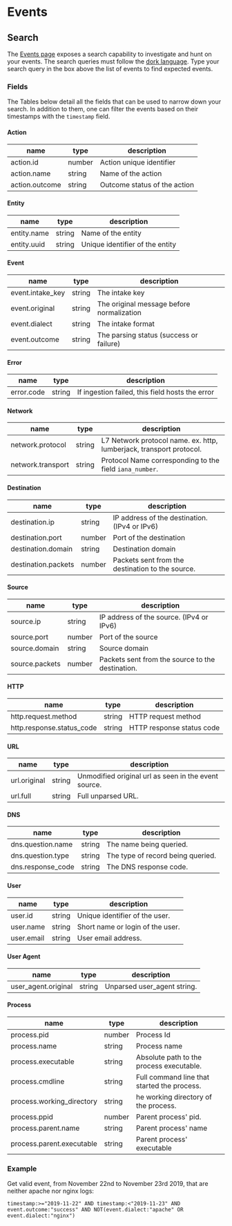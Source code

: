 # Events

## Search

The [Events page](https://app.sekoia.io/operations/events) exposes a search capability to investigate and hunt on your events. The search queries must follow the [dork language](dork_language.md). Type your search query in the box above the list of events to find expected events.

### Fields

The Tables below detail all the fields that can be used to narrow down your search.
In addition to them, one can filter the events based on their timestamps with the `timestamp` field.

#### Action

| name | type | description |
|------|------|-------------|
| action.id | number | Action unique identifier  |
| action.name | string | Name of the action  |
| action.outcome | string | Outcome status of the action |

#### Entity

| name | type | description |
|------|------|-------------|
| entity.name | string | Name of the entity |
| entity.uuid | string | Unique identifier of the entity |

#### Event

| name | type | description |
|------|------|-------------|
| event.intake_key | string | The intake key |
| event.original | string | The original message before normalization |
| event.dialect | string | The intake format |
| event.outcome | string | The parsing status (success or failure) |

#### Error

| name | type | description |
|------|------|-------------|
| error.code | string | If ingestion failed, this field hosts the error |


#### Network

| name | type | description |
|------|------|-------------|
| network.protocol | string | L7 Network protocol name. ex. http, lumberjack, transport protocol. |
| network.transport | string | Protocol Name corresponding to the field `iana_number`. |


#### Destination

| name | type | description |
|------|------|-------------|
| destination.ip | string | IP address of the destination. (IPv4 or IPv6) |
| destination.port | number | Port of the destination |
| destination.domain | string | Destination domain |
| destination.packets | number | Packets sent from the destination to the source. |

#### Source

| name | type | description |
|------|------|-------------|
| source.ip | string | IP address of the source. (IPv4 or IPv6) |
| source.port | number | Port of the source |
| source.domain | string | Source domain |
| source.packets | number | Packets sent from the source to the destination. |


#### HTTP

| name | type | description |
|------|------|-------------|
| http.request.method | string | HTTP request method |
| http.response.status_code | string | HTTP response status code |

#### URL


| name | type | description |
|------|------|-------------|
| url.original | string | Unmodified original url as seen in the event source. |
| url.full | string | Full unparsed URL. |


#### DNS

| name | type | description |
|------|------|-------------|
| dns.question.name | string | The name being queried. |
| dns.question.type | string | The type of record being queried. |
| dns.response_code | string | The DNS response code. |

#### User

| name | type | description |
|------|------|-------------|
| user.id | string | Unique identifier of the user. |
| user.name | string | Short name or login of the user. |
| user.email | string | User email address. |

#### User Agent

| name | type | description |
|------|------|-------------|
| user_agent.original | string | Unparsed user_agent string. |

#### Process

| name | type | description |
|------|------|-------------|
| process.pid | number | Process Id |
| process.name | string | Process name |
| process.executable | string | Absolute path to the process executable. |
| process.cmdline | string | Full command line that started the process. |
| process.working_directory | string | he working directory of the process. |
| process.ppid | number | Parent process' pid. |
| process.parent.name | string | Parent process' name |
| process.parent.executable | string | Parent process' executable |


### Example

Get valid event, from November 22nd to November 23rd 2019, that are neither apache nor nginx logs:

`timestamp:>="2019-11-22" AND timestamp:<"2019-11-23" AND event.outcome:"success" AND NOT(event.dialect:"apache" OR event.dialect:"nginx")`
